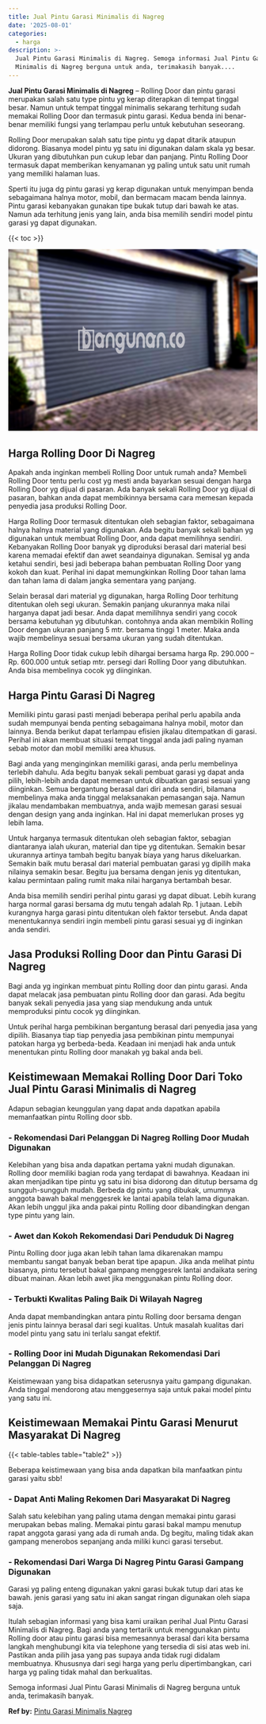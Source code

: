 ```yaml
---
title: Jual Pintu Garasi Minimalis di Nagreg
date: '2025-08-01'
categories:
  - harga
description: >-
  Jual Pintu Garasi Minimalis di Nagreg. Semoga informasi Jual Pintu Garasi
  Minimalis di Nagreg berguna untuk anda, terimakasih banyak....
---
```


**Jual Pintu Garasi Minimalis di Nagreg** – Rolling Door dan pintu garasi merupakan salah satu type pintu yg kerap diterapkan di tempat tinggal besar. Namun untuk tempat tinggal minimalis sekarang terhitung sudah memakai Rolling Door dan termasuk pintu garasi. Kedua benda ini benar-benar memiliki fungsi yang terlampau perlu untuk kebutuhan seseorang.

Rolling Door merupakan salah satu tipe pintu yg dapat ditarik ataupun didorong. Biasanya model pintu yg satu ini digunakan dalam skala yg besar. Ukuran yang dibutuhkan pun cukup lebar dan panjang. Pintu Rolling Door termasuk dapat memberikan kenyamanan yg paling untuk satu unit rumah yang memiliki halaman luas.

Sperti itu juga dg pintu garasi yg kerap digunakan untuk menyimpan benda sebagaimana halnya motor, mobil, dan bermacam macam benda lainnya. Pintu garasi kebanyakan gunakan tipe bukak tutup dari bawah ke atas. Namun ada terhitung jenis yang lain, anda bisa memilih sendiri model pintu garasi yg dapat digunakan.

{{< toc >}}

![Jual Pintu Garasi Minimalis di Nagreg](/images/pintu-garasi-64.png)

## Harga Rolling Door Di Nagreg

Apakah anda inginkan membeli Rolling Door untuk rumah anda? Membeli Rolling Door tentu perlu cost yg mesti anda bayarkan sesuai dengan harga Rolling Door yg dijual di pasaran. Ada banyak sekali Rolling Door yg dijual di pasaran, bahkan anda dapat membikinnya bersama cara memesan kepada penyedia jasa produksi Rolling Door.

Harga Rolling Door termasuk ditentukan oleh sebagian faktor, sebagaimana halnya halnya material yang digunakan. Ada begitu banyak sekali bahan yg digunakan untuk membuat Rolling Door, anda dapat memilihnya sendiri. Kebanyakan Rolling Door banyak yg diproduksi berasal dari material besi karena memadai efektif dan awet seandainya digunakan. Semisal yg anda ketahui sendiri, besi jadi beberapa bahan pembuatan Rolling Door yang kokoh dan kuat. Perihal ini dapat memungkinkan Rolling Door tahan lama dan tahan lama di dalam jangka sementara yang panjang.

Selain berasal dari material yg digunakan, harga Rolling Door terhitung ditentukan oleh segi ukuran. Semakin panjang ukurannya maka nilai harganya dapat jadi besar. Anda dapat memilihnya sendiri yang cocok bersama kebutuhan yg dibutuhkan. contohnya anda akan membikin Rolling Door dengan ukuran panjang 5 mtr. bersama tinggi 1 meter. Maka anda wajib membelinya sesuai bersama ukuran yang sudah ditentukan.

Harga Rolling Door tidak cukup lebih dihargai bersama harga Rp. 290.000 – Rp. 600.000 untuk setiap mtr. persegi dari Rolling Door yang dibutuhkan. Anda bisa membelinya cocok yg diinginkan.

## Harga Pintu Garasi Di Nagreg

Memiliki pintu garasi pasti menjadi beberapa perihal perlu apabila anda sudah mempunyai benda penting sebagaimana halnya mobil, motor dan lainnya. Benda berikut dapat terlampau efisien jikalau ditempatkan di garasi. Perihal ini akan membuat situasi tempat tinggal anda jadi paling nyaman sebab motor dan mobil memiliki area khusus.

Bagi anda yang menginginkan memiliki garasi, anda perlu membelinya terlebih dahulu. Ada begitu banyak sekali pembuat garasi yg dapat anda pilih, lebih-lebih anda dapat memesan untuk dibuatkan garasi sesuai yang diinginkan. Semua bergantung berasal dari diri anda sendiri, bilamana membelinya maka anda tinggal melaksanakan pemasangan saja. Namun jikalau mendambakan membuatnya, anda wajib memesan garasi sesuai dengan design yang anda inginkan. Hal ini dapat memerlukan proses yg lebih lama.

Untuk harganya termasuk ditentukan oleh sebagian faktor, sebagian diantaranya ialah ukuran, material dan tipe yg ditentukan. Semakin besar ukurannya artinya tambah begitu banyak biaya yang harus dikeluarkan. Semakin baik mutu berasal dari material pembuatan garasi yg dipilih maka nilainya semakin besar. Begitu jua bersama dengan jenis yg ditentukan, kalau permintaan paling rumit maka nilai harganya bertambah besar.

Anda bisa memilih sendiri perihal pintu garasi yg dapat dibuat. Lebih kurang harga normal garasi bersama dg mutu tengah adalah Rp. 1 jutaan. Lebih kurangnya harga garasi pintu ditentukan oleh faktor tersebut. Anda dapat menentukannya sendiri ingin membeli pintu garasi sesuai yg di inginkan anda sendiri.

## Jasa Produksi Rolling Door dan Pintu Garasi Di Nagreg

Bagi anda yg inginkan membuat pintu Rolling door dan pintu garasi. Anda dapat melacak jasa pembuatan pintu Rolling door dan garasi. Ada begitu banyak sekali penyedia jasa yang siap mendukung anda untuk memproduksi pintu cocok yg diinginkan.

Untuk perihal harga pembikinan bergantung berasal dari penyedia jasa yang dipilih. Biasanya tiap tiap penyedia jasa pembikinan pintu mempunyai patokan harga yg berbeda-beda. Keadaan ini menjadi hak anda untuk menentukan pintu Rolling door manakah yg bakal anda beli.

## Keistimewaan Memakai Rolling Door Dari Toko Jual Pintu Garasi Minimalis di Nagreg

Adapun sebagian keunggulan yang dapat anda dapatkan apabila memanfaatkan pintu Rolling door sbb.

### \- Rekomendasi Dari Pelanggan Di Nagreg Rolling Door Mudah Digunakan

Kelebihan yang bisa anda dapatkan pertama yakni mudah digunakan. Rolling door memiliki bagian roda yang terdapat di bawahnya. Keadaan ini akan menjadikan tipe pintu yg satu ini bisa didorong dan ditutup bersama dg sungguh-sungguh mudah. Berbeda dg pintu yang dibukak, umumnya anggota bawah bakal menggesrek ke lantai apabila telah lama digunakan. Akan lebih unggul jika anda pakai pintu Rolling door dibandingkan dengan type pintu yang lain.

### \- Awet dan Kokoh Rekomendasi Dari Penduduk Di Nagreg

Pintu Rolling door juga akan lebih tahan lama dikarenakan mampu membantu sangat banyak beban berat tipe apapun. Jika anda melihat pintu biasanya, pintu tersebut bakal gampang menggesrek lantai andaikata sering dibuat mainan. Akan lebih awet jika menggunakan pintu Rolling door.

### \- Terbukti Kwalitas Paling Baik Di Wilayah Nagreg

Anda dapat membandingkan antara pintu Rolling door bersama dengan jenis pintu lainnya berasal dari segi kualitas. Untuk masalah kualitas dari model pintu yang satu ini terlalu sangat efektif.

### \- Rolling Door ini Mudah Digunakan Rekomendasi Dari Pelanggan Di Nagreg

Keistimewaan yang bisa didapatkan seterusnya yaitu gampang digunakan. Anda tinggal mendorong atau menggesernya saja untuk pakai model pintu yang satu ini.

## Keistimewaan Memakai Pintu Garasi Menurut Masyarakat Di Nagreg

{{< table-tables table="table2" >}}

Beberapa keistimewaan yang bisa anda dapatkan bila manfaatkan pintu garasi yaitu sbb!

### \- Dapat Anti Maling Rekomen Dari Masyarakat Di Nagreg

Salah satu kelebihan yang paling utama dengan memakai pintu garasi merupakan bebas maling. Memakai pintu garasi bakal mampu menutup rapat anggota garasi yang ada di rumah anda. Dg begitu, maling tidak akan gampang menerobos sepanjang anda miliki kunci garasi tersebut.

### \- Rekomendasi Dari Warga Di Nagreg Pintu Garasi Gampang Digunakan

Garasi yg paling enteng digunakan yakni garasi bukak tutup dari atas ke bawah. jenis garasi yang satu ini akan sangat ringan digunakan oleh siapa saja.

Itulah sebagian informasi yang bisa kami uraikan perihal Jual Pintu Garasi Minimalis di Nagreg. Bagi anda yang tertarik untuk menggunakan pintu Rolling door atau pintu garasi bisa memesannya berasal dari kita bersama langkah menghubungi kita via telephone yang tersedia di sisi atas web ini. Pastikan anda pilih jasa yang pas supaya anda tidak rugi didalam membuatnya. Khususnya dari segi harga yang perlu dipertimbangkan, cari harga yg paling tidak mahal dan berkualitas.

Semoga informasi Jual Pintu Garasi Minimalis di Nagreg berguna untuk anda, terimakasih banyak.

**Ref by:** [Pintu Garasi Minimalis Nagreg](https://id.wikipedia.org/wiki/Pintu)
